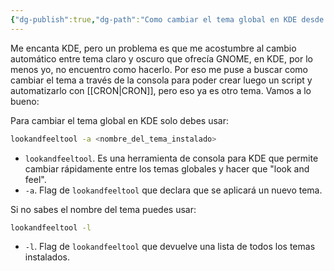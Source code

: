 ```yaml
---
{"dg-publish":true,"dg-path":"Como cambiar el tema global en KDE desde la terminal.md","permalink":"/como-cambiar-el-tema-global-en-kde-desde-la-terminal/","created":"2024-05-17T09:12","updated":"2024-05-17T09:12"}
---
```


Me encanta KDE, pero un problema es que me acostumbre al cambio automático entre tema claro y oscuro que ofrecía GNOME, en KDE, por lo menos yo, no encuentro como hacerlo. Por eso me puse a buscar como cambiar el tema a través de la consola para poder crear luego un script y automatizarlo con [[CRON\|CRON]], pero eso ya es otro tema. Vamos a lo bueno:

Para cambiar el tema global en KDE solo debes usar:
```bash
lookandfeeltool -a <nombre_del_tema_instalado>
```
- `lookandfeeltool`. Es una herramienta de consola para KDE que permite cambiar rápidamente entre los temas globales y hacer que "look and feel".
- `-a`. Flag de `lookandfeeltool` que declara que se aplicará un nuevo tema.

Si no sabes el nombre del tema puedes usar:
```bash
lookandfeeltool -l
```
- `-l`. Flag de  `lookandfeeltool` que devuelve una lista de todos los temas instalados.